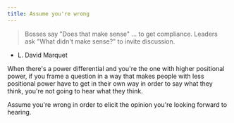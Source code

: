 ```yaml
---
title: Assume you're wrong
---
```


>Bosses say "Does that make sense" … to get compliance.
>Leaders ask "What didn't make sense?" to invite discussion.

- L. David Marquet


When there's a power differential and you're the one with higher positional power, if you frame a question in a way that makes people with less positional power have to get in their own way in order to say what they think, you're not going to hear what they think.

Assume you're wrong in order to elicit the opinion you're looking forward to hearing.
